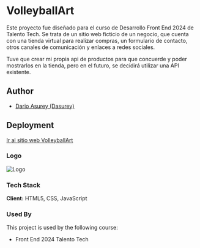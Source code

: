 
# VolleyballArt

Este proyecto fue diseñado para el curso de Desarrollo Front End 2024 de Talento Tech. 
Se trata de un sitio web ficticio de un negocio, que cuenta con una tienda virtual para realizar compras, un formulario de contacto, otros canales de comunicación y enlaces a redes sociales.

Tuve que crear mi propia api de productos para que concuerde y poder mostrarlos en la tienda, pero en el futuro, se decidirá utilizar una API existente.


## Author

- [Dario Asurey (Dasurey)](https://github.com/Dasurey)


## Deployment

[Ir al sitio web VolleyballArt](https://dasurey.github.io/VolleyballArt/)

### Logo
![Logo](img/brand/LogoConPelota.ico)



### Tech Stack

**Client:** HTML5, CSS, JavaScript



### Used By

This project is used by the following course:

- Front End 2024 Talento Tech
